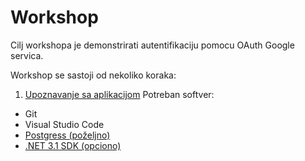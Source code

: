 # Workshop

Cilj workshopa je demonstrirati autentifikaciju pomocu OAuth Google servica.

Workshop se sastoji od nekoliko koraka:

1. [Upoznavanje sa aplikacijom](./Aplikacija.md)
Potreban softver:

- Git
- Visual Studio Code
- [Postgress (poželjno)](https://docs.docker.com/get-docker/)
- [.NET 3.1 SDK (opciono)](https://dotnet.microsoft.com/download/dotnet/5.0)
